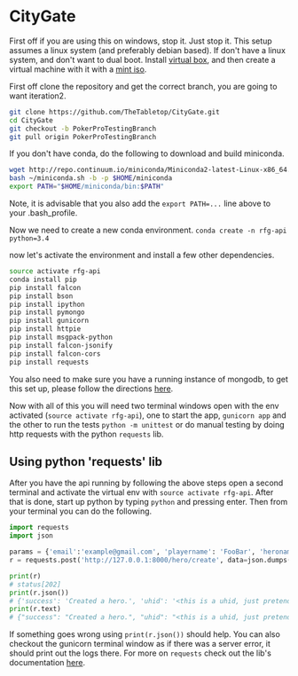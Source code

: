 # CityGate
First off if you are using this on windows, stop it. Just stop it. This setup assumes a linux system (and preferably debian based). If don't have a linux system, and don't want to dual boot. Install [virtual box](https://www.virtualbox.org/wiki/Downloads), and then create a virtual machine with it with a [mint iso](https://www.linuxmint.com/download.php).

First off clone the repository and get the correct branch, you are going to want iteration2.
```bash
git clone https://github.com/TheTabletop/CityGate.git
cd CityGate
git checkout -b PokerProTestingBranch
git pull origin PokerProTestingBranch
```

If you don't have conda, do the following to download and build miniconda.
```bash
wget http://repo.continuum.io/miniconda/Miniconda2-latest-Linux-x86_64.sh -O ~/miniconda.sh
bash ~/miniconda.sh -b -p $HOME/miniconda
export PATH="$HOME/miniconda/bin:$PATH"
```

Note, it is advisable that you also add the `export PATH=...` line above to your .bash_profile.

Now we need to create a new conda environment.
`conda create -n rfg-api python=3.4`

now let's activate the environment and install a few other dependencies.
```bash
source activate rfg-api
conda install pip
pip install falcon
pip install bson
pip install ipython
pip install pymongo
pip install gunicorn
pip install httpie
pip install msgpack-python
pip install falcon-jsonify
pip install falcon-cors
pip install requests
```
You also need to make sure you have a running instance of mongodb, to get this set up, please follow the directions [here](https://docs.mongodb.com/manual/tutorial/install-mongodb-on-ubuntu/).

Now with all of this you will need two terminal windows open with the env activated (`source activate rfg-api`), one to start the app, `gunicorn app` and the other to run the tests `python -m unittest` or do manual testing by doing http requests with the python `requests` lib.

## Using python 'requests' lib

After you have the api running by following the above steps open a second terminal and activate the virtual env with `source activate rfg-api`. After that is done, start up python by typing `python` and pressing enter. Then from your terminal you can do the following.

```python
import requests
import json

params = {'email':'example@gmail.com', 'playername': 'FooBar', 'heroname': 'Foo the Bar(d)','games': ['D&D 5e', '7th Sea', 'GURPS', 'Iron Kingdoms', 'Blood Bowl'], 'key':'FooBardIsBestBard', 'backstory': 'Foo was the son of a baker with a temper and a whore'}
r = requests.post('http://127.0.0.1:8000/hero/create', data=json.dumps(params))

print(r)
# status[202]
print(r.json())
# {'success': 'Created a hero.', 'uhid': '<this is a uhid, just pretend>'}
print(r.text)
# {"success": "Created a hero.", "uhid": "<this is a uhid, just pretend>"}
```

If something goes wrong using `print(r.json())` should help. You can also checkout the gunicorn terminal window as if there was a server error, it should print out the logs there. For more on `requests` check out the lib's documentation [here](http://docs.python-requests.org/en/master/).
